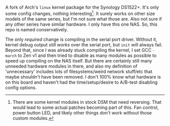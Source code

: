 A fork of Arch's `linux` kernel package for the Synology DS1522+. It's only some config changes, nothing interesting[^synobrd]. It surely works on other size models of the same series, but I'm not sure what those are. Also not sure if any other series have similar hardware. I only have this one NAS. So, this repo is named conservatively.

The only *required* change is compiling in the serial port driver. Without it, kernel debug output *still works* over the serial port, but `init` will always fail. Beyond that, since I was already stuck compiling the kernel, I set GCC `-march` to Zen v1 and then tried to disable as many modules as possible to speed up compiling on the NAS itself. But there are certainly still many unneeded hardware modules in there, and also my definition of 'unnecessary' includes lots of filesystems/weird network stuff/etc that maybe shouldn't have been removed. I don't 100% know what hardware is on this board and haven't had the time/setup/desire to A/B-test disabling config options.

[^synobrd]: There are some kernel modules in stock DSM that need reversing. That would lead to some actual patches becoming part of this. Fan control, power button LED, and likely other things don't work without those custom modules.
